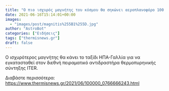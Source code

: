 ```yaml
---
title: "Ο πιο ισχυρός μαγνήτης του κόσμου θα σηκώνει αεροπλανοφόρο 100.000 τόνων"
date: 2021-06-16T15:14:01+00:00
images:
  - "images/post/magnitis%255B1%255D.jpg"
author: "AstroBot"
categories: ["Ειδήσεις"]
tags: ["thermisnews.gr"]
draft: false
---
```


Ο ισχυρότερος μαγνήτης θα κάνει το ταξίδι ΗΠΑ-Γαλλία για να εγκατασταθεί στον διεθνή πειραματικό αντιδραστήρα θερμοπυρηνικής σύντηξης ITER.

Διαβάστε περισσότερα: https://www.thermisnews.gr/2021/06/100000_0766666243.html
